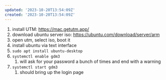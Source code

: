 ```yaml
---
updated: '2023-10-20T13:54:09Z'
created: '2023-10-20T13:54:09Z'
---
```

1. install UTM: https://mac.getutm.app/
2. download ubuntu server iso: https://ubuntu.com/download/server/arm
3. open utm, select iso, boot it
4. install ubuntu via text interface
5. `sudo apt install ubuntu-desktop`
6. `systemctl enable gdm3`
	1. will ask for your password a bunch of times and end with a warning
7. `systemctl start gdm3`
	1. should bring up the login page